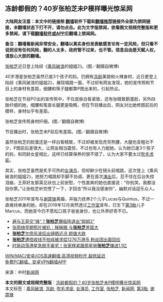  <h2>冻龄都假的？40岁张柏芝未P模样曝光惊呆网</h2> <p class="notice"><b>大陆网友注意：本文中的链接除 <a href="https://github.com/bannedbook/fanqiang" >翻墙</a>软件下载和<a href="https://github.com/killgcd/justmysocks/blob/master/README.md">翻墙推荐</a>链接外全部为禁网链接，未翻墙状态下打不开，请勿点击。此为文字版禁闻，欲看图文视频完整版和更多禁闻，请下载<a href="https://github.com/bannedbook/fanqiang">翻墙软件或APP</a>后翻墙上禁闻网。</p><p>备注：翻墙看新闻非常安全，翻墙以真实身份发表敏感言论有一定风险，但只看不说则没有任何风险，翻的人太多，政府管不过来，也不管。信息自由是天赋人权，请放心大胆的翻墙。</b></p>  <div class="entry"> <p id="conimg"><a href="https://www.bannedbook.org/bnews/tag/%e5%bc%a0%e6%9f%8f%e8%8a%9d/" class="st_tag internal_tag" rel="tag" title="标签 张柏芝 下的日志">张柏芝</a>近日登上陆综《<a href="https://www.bannedbook.org/bnews/tag/%E4%B9%98%E9%A3%8E%E7%A0%B4%E6%B5%AA/" class="st_tag internal_tag" rel="tag" title="标签 乘风破浪 下的日志">乘风破浪</a>的姐姐2》。(图／翻摄自微博)</p> <p>40岁港星张柏芝虽然已是3个孩子的妈，仍拥有<a href="https://www.bannedbook.org/bnews/tag/%E5%86%BB%E9%BE%84/" class="st_tag internal_tag" rel="tag" title="标签 冻龄 下的日志">冻龄</a>美貌和火辣身材，近日更登上陆综《乘风破浪的姐姐2》，展现唱跳一面，不过却有网友发现，她的宣传照和节目上的身材有差距，细腰和筷子腿都靠P图出来的，引起热议。</p> <p>张柏芝在节目PO出的宣传照中，不仅皮肤白皙紧致，还有张精致鹅蛋脸，另外四肢纤细的她，细腰和笔直长腿更是吸睛，但在节目播出后，网友对比她修图前后的模样，身材似乎有差距。</p>  <p>张柏芝宣传照身材纤细。(图／翻摄自微博)</p> <p>节目播出时，张柏芝未P前后有差距。(图／翻摄自微博)</p> <p>虽然张柏芝的脸蛋还是一样白皙精致，不过却被发现虎背熊腰，大腿也变粗壮不少，P图前后差很大，让网友相当震惊，不过也有人力挺她，认为她已是3个孩子的妈，和同龄女星相比，这样已经算保养的很不错了，认为大家不要太过<a href="https://www.bannedbook.org/bnews/tag/%E5%90%B9%E6%AF%9B%E6%B1%82%E7%96%B5/" class="st_tag internal_tag" rel="tag" title="标签 吹毛求疵 下的日志">吹毛求疵</a>。</p>  <p>其实，张柏芝虽然是炙手可热的<a href="https://www.bannedbook.org/bnews/tag/%E5%A5%B3%E6%BC%94%E5%91%98/" class="st_tag internal_tag" rel="tag" title="标签 女演员 下的日志">女演员</a>，但却鲜少在镜头前唱跳，这次登上《乘风破浪的姐姐2》，她努力唱跳却手脚不协调，更在首次<span class='wp_keywordlink_affiliate'><a href="https://zh-cn.shenyunperformingarts.org/" title="演出" target="_blank">演出</a></span>后，忍不住在后台失控泪崩，王菲好友那英见状也上前安慰，个性直爽的她也直接说：“你别哭，我都没投你票。”让张柏芝听完愣了一下，才回击“所以我没感谢你”，幽默对话逗乐众人。</p> <p>张柏芝2011年宣布与<a href="https://www.bannedbook.org/bnews/tag/%e8%b0%a2%e9%9c%86%e9%94%8b/" class="st_tag internal_tag" rel="tag" title="标签 谢霆锋 下的日志">谢霆锋</a>离婚，并独力抚养2个儿子Lucas与Quintus，不过一直维持单身的她，却在2018年12月突然透过<a href="https://www.bannedbook.org/bnews/tag/%E5%B7%A5%E4%BD%9C%E5%AE%A4/" class="st_tag internal_tag" rel="tag" title="标签 工作室 下的日志">工作室</a>宣布，已生下<a href="https://www.bannedbook.org/bnews/tag/%E7%AC%AC3%E8%83%8E/" class="st_tag internal_tag" rel="tag" title="标签 第3胎 下的日志">第3胎</a>儿子Marcus，而她至今仍不愿松口孩子爸爸身份，也让外界好奇不已。</p> <ul class='op-related-articles' title='相关阅读'> <li><a href='https://www.bannedbook.org/bnews/yule/20201231/1458518.html' target='_blank'>避与王菲交“锋”？<b>张柏芝</b>爆临阵退出“姐姐2”</a></li> <li><a href='https://www.bannedbook.org/bnews/yule/20200822/1384121.html' target='_blank'>张雨绮早期照片被扒：眯眯眼 与<b>张柏芝</b>差距大</a></li> <li><a href='https://www.bannedbook.org/bnews/yule/20200802/1373508.html' target='_blank'><b>张柏芝</b>欠债风波后出镜晒近况 颜值大跌</a></li> <li><a href='https://www.bannedbook.org/bnews/comments/20200725/1366114.html' target='_blank'><b>张柏芝</b>遭控收钱不拍戏被求偿1276万港币  粉丝团出面回应</a></li> <li><a href='https://www.bannedbook.org/bnews/comments/20200627/1351037.html' target='_blank'>时局动荡港星急脱手豪宅！张家辉紧跟周星驰<b>张柏芝</b>赚进1.1亿</a></li> </ul> <p class="texttj"> <a href="https://github.com/bannedbook/fanqiang/wiki/V2ray%E6%9C%BA%E5%9C%BA" target="_blank">WIN/MAC/安卓/iOS高速翻墙:高清视频秒开,超低延迟</a><br/> <a href="https://github.com/bannedbook/fanqiang/wiki/%E7%A6%81%E9%97%BB%E7%BD%91%E5%AE%89%E5%8D%93%E7%BF%BB%E5%A2%99%E6%96%B0%E9%97%BBAPP" target="_blank">免费PC翻墙、安卓VPN翻墙APP</a></p><p> 来源：中时<span class='wp_keywordlink_affiliate'><a href="https://www.bannedbook.org/" title="新闻网">新闻网</a></span> </p> <a name='sharetosocial'></a>       <div><b>本文的图文或视频完整版</b>：<a href='https://www.bannedbook.org/bnews/yule/20210217/1488698.html'>冻龄都假的？40岁张柏芝未P模样曝光惊呆网</a></div>  </div><!--END ENTRY--> <div class="postfooter"> <div>本文标签：<a href="https://www.bannedbook.org/bnews/tag/%E4%B9%98%E9%A3%8E%E7%A0%B4%E6%B5%AA/" rel="tag">乘风破浪</a>, <a href="https://www.bannedbook.org/bnews/tag/%E5%86%BB%E9%BE%84/" rel="tag">冻龄</a>, <a href="https://www.bannedbook.org/bnews/tag/%E5%90%B9%E6%AF%9B%E6%B1%82%E7%96%B5/" rel="tag">吹毛求疵</a>, <a href="https://www.bannedbook.org/bnews/tag/%E5%A5%B3%E6%BC%94%E5%91%98/" rel="tag">女演员</a>, <a href="https://www.bannedbook.org/bnews/tag/%E5%B7%A5%E4%BD%9C%E5%AE%A4/" rel="tag">工作室</a>, <a href="https://www.bannedbook.org/bnews/tag/%e5%bc%a0%e6%9f%8f%e8%8a%9d/" rel="tag">张柏芝</a>, <a href="https://www.bannedbook.org/bnews/tag/%E6%96%B0%E9%97%BB%E7%BD%91/" rel="tag">新闻网</a>, <a href="https://www.bannedbook.org/bnews/tag/%E7%AC%AC3%E8%83%8E/" rel="tag">第3胎</a>, <a href="https://www.bannedbook.org/bnews/tag/%e8%b0%a2%e9%9c%86%e9%94%8b/" rel="tag">谢霆锋</a></div>  </div><!--END POSTFOOTER--> 